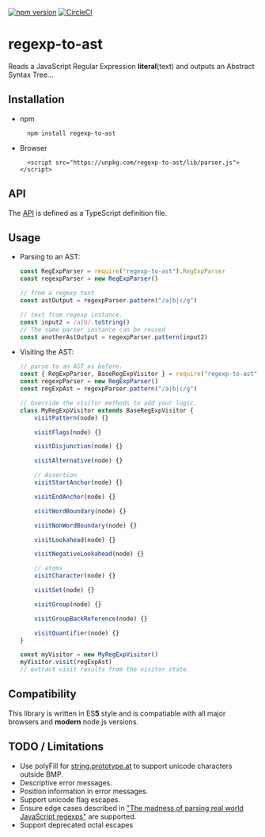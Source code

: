 [![npm version](https://badge.fury.io/js/regexp-to-ast.svg)](https://badge.fury.io/js/regexp-to-ast)
[![CircleCI](https://circleci.com/gh/bd82/regexp-to-ast.svg?style=svg)](https://circleci.com/gh/bd82/regexp-to-ast)

# regexp-to-ast

Reads a JavaScript Regular Expression **literal**(text) and outputs an Abstract Syntax Tree...

## Installation

-   npm
    ```
      npm install regexp-to-ast
    ```
-   Browser
    ```
      <script src="https://unpkg.com/regexp-to-ast/lib/parser.js"></script>
    ```

## API

The [API](https://github.com/bd82/regexp-to-ast/blob/master/api.d.ts) is defined as a TypeScript definition file.

## Usage

-   Parsing to an AST:

    ```javascript
    const RegExpParser = require("regexp-to-ast").RegExpParser
    const regexpParser = new RegExpParser()

    // from a regexp text
    const astOutput = regexpParser.pattern("/a|b|c/g")

    // text from regexp instance.
    const input2 = /a|b/.toString()
    // The same parser instance can be reused
    const anotherAstOutput = regexpParser.pattern(input2)
    ```

-   Visiting the AST:

    ```javascript
    // parse to an AST as before.
    const { RegExpParser, BaseRegExpVisitor } = require("regexp-to-ast")
    const regexpParser = new RegExpParser()
    const regExpAst = regexpParser.pattern("/a|b|c/g")

    // Override the visitor methods to add your logic.
    class MyRegExpVisitor extends BaseRegExpVisitor {
        visitPattern(node) {}

        visitFlags(node) {}

        visitDisjunction(node) {}

        visitAlternative(node) {}

        // Assertion
        visitStartAnchor(node) {}

        visitEndAnchor(node) {}

        visitWordBoundary(node) {}

        visitNonWordBoundary(node) {}

        visitLookahead(node) {}

        visitNegativeLookahead(node) {}

        // atoms
        visitCharacter(node) {}

        visitSet(node) {}

        visitGroup(node) {}

        visitGroupBackReference(node) {}

        visitQuantifier(node) {}
    }

    const myVisitor = new MyRegExpVisitor()
    myVisitor.visit(regExpAst)
    // extract visit results from the visitor state.
    ```

## Compatibility

This library is written in ES**5** style and is compatiable with all major browsers and **modern** node.js versions.

## TODO / Limitations

-   Use polyFill for [string.prototype.at](https://github.com/mathiasbynens/String.prototype.at)
    to support unicode characters outside BMP.
-   Descriptive error messages.
-   Position information in error messages.
-   Support unicode flag escapes.
-   Ensure edge cases described in ["The madness of parsing real world JavaScript regexps"](https://hackernoon.com/the-madness-of-parsing-real-world-javascript-regexps-d9ee336df983) are supported.
-   Support deprecated octal escapes
